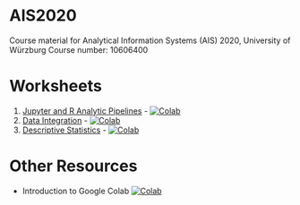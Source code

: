 # AIS2020
Course material for Analytical Information Systems (AIS) 2020, University of Würzburg
Course number: 10606400

# Worksheets
1. [Jupyter and R Analytic Pipelines](https://github.com/wi3jmu/AIS2020/blob/master/notebooks/AIS_W01_SS20_Intro.ipynb) - [![Colab](https://colab.research.google.com/assets/colab-badge.svg)](https://colab.research.google.com/github/wi3jmu/AIS2020/blob/master/notebooks/AIS_W02_SS20_data_integration.ipynb) 
2. [Data Integration](https://github.com/wi3jmu/AIS2020/blob/master/notebooks/AIS_W02_SS20_data_integration.ipynb) - [![Colab](https://colab.research.google.com/assets/colab-badge.svg)](https://colab.research.google.com/github/wi3jmu/AIS2020/blob/master/notebooks/AIS_W02_SS20_data_integration.ipynb) 
3. [Descriptive Statistics](https://github.com/wi3jmu/AIS2020/blob/master/notebooks/AIS_W03_SS20_descriptive_statistics.ipynb) - [![Colab](https://colab.research.google.com/assets/colab-badge.svg)](https://colab.research.google.com/github/wi3jmu/AIS2020/blob/master/notebooks/AIS_W03_SS20_descriptive_statistics.ipynb) 

# Other Resources
- Introduction to Google Colab [![Colab](https://colab.research.google.com/assets/colab-badge.svg)](https://colab.research.google.com/notebooks/intro.ipynb)
